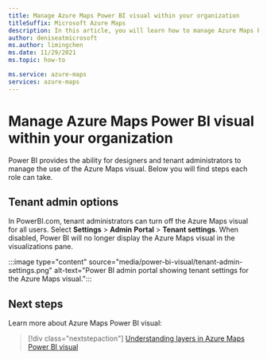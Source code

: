 ```yaml
---
title: Manage Azure Maps Power BI visual within your organization
titleSuffix: Microsoft Azure Maps
description: In this article, you will learn how to manage Azure Maps Power BI visual within your organization.
author: deniseatmicrosoft
ms.author: limingchen
ms.date: 11/29/2021
ms.topic: how-to

ms.service: azure-maps
services: azure-maps
---
```


# Manage Azure Maps Power BI visual within your organization

Power BI provides the ability for designers and tenant administrators to manage the use of the Azure Maps visual. Below you will find steps each role can take.

## Tenant admin options

In PowerBI.com, tenant administrators can turn off the Azure Maps visual for all users. Select **Settings** &gt; **Admin** **Portal** &gt; **Tenant settings**. When disabled, Power BI will no longer display the Azure Maps visual in the visualizations pane.

:::image type="content" source="media/power-bi-visual/tenant-admin-settings.png" alt-text="Power BI admin portal showing tenant settings for the Azure Maps visual.":::

## Next steps

Learn more about Azure Maps Power BI visual:

> [!div class="nextstepaction"]
> [Understanding layers in Azure Maps Power BI visual](power-bi-visual-understanding-layers.md)
